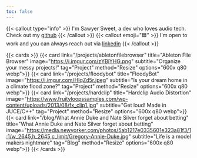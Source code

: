 ```yaml
---
toc: false
---
```


{{< callout type="info" >}}
  I'm Sawyer Sweet, a dev who loves audio tech. Check out my [github](http://www.github.com/martin473)
{{< /callout >}}
{{< callout emoji="🟦" >}}
  I'm open to work and you can always reach out via [linkedin](http://www.linkedin.com/in/sawyersweet)
{{< /callout >}}

{{< cards >}}
  {{< card link="/projects/abletonfilebrowser" title="Ableton File Browser" image="https://i.imgur.com/zYBiYHG.png" subtitle="Organize your messy projects!" tag="Project" method="Resize" options="600x q80 webp">}}
  {{< card link="/projects/floodybot" title="FloodyBot" image="https://i.imgur.com/HIqZd5r.jpeg" subtitle="Is your dream home in a climate flood zone?" tag="Project" method="Resize" options="600x q80 webp">}}
  {{< card link="/projects/hardclip" title="Hardclip Audio Distortion" image="https://www.fruityloopssamples.com/wp-content/uploads/2013/08/fx_clip1.jpg" subtitle="Get loud! Made in JUCE/C++" tag="Project" method="Resize" options="600x q80 webp">}}
  {{< card link="/blog/What Annie Duke and Nate Silver forget about betting" title="What Annie Duke and Nate Silver forget about betting" image="https://media.newyorker.com/photos/5ab1217e0335601e323a81f3/1:1/w_2645,h_2645,c_limit/Gregory-Annie-Duke.jpg" subtitle="Life is a model makers nightmare" tag="Blog" method="Resize" options="600x q80 webp">}}
{{< /cards >}}